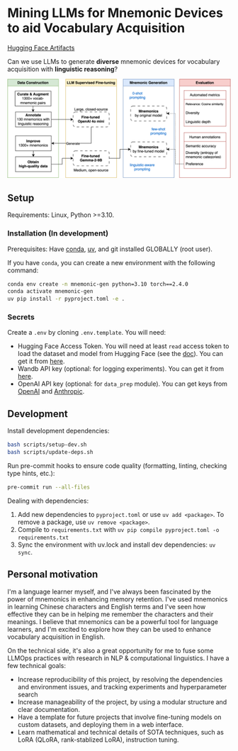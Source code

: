# Mining LLMs for Mnemonic Devices to aid Vocabulary Acquisition

[Hugging Face Artifacts](https://huggingface.co/collections/chiffonng/mnemonic-generation-67563a0a1ab91e84e9827579)

Can we use LLMs to generate **diverse** mnemonic devices for vocabulary acquisition with **linguistic reasoning**?

![](assets/pipeline.svg)

## Setup

Requirements: Linux, Python >=3.10.

### Installation (In development)

Prerequisites: Have [conda](https://docs.conda.io/projects/conda/en/latest/user-guide/install/index.html), [uv](https://docs.astral.sh/uv/), and git installed GLOBALLY (root user).

If you have `conda`, you can create a new environment with the following command:

```bash
conda env create -n mnemonic-gen python=3.10 torch==2.4.0
conda activate mnemonic-gen
uv pip install -r pyproject.toml -e .
```

### Secrets

Create a `.env` by cloning `.env.template`. You will need:

- Hugging Face Access Token. You will need at least `read` access token to load the dataset and model from Hugging Face (see the [doc](https://huggingface.co/docs/hub/en/security-tokens)). You can get it from [here](https://huggingface.co/settings/token).
- Wandb API key (optional: for logging experiments). You can get it from [here](https://wandb.ai/authorize).
- OpenAI API key (optional: for `data_prep` module). You can get keys from [OpenAI](https://platform.openai.com/account/api-keys) and [Anthropic](https://anthropic.com/).

## Development

Install development dependencies:

```bash
bash scripts/setup-dev.sh
bash scripts/update-deps.sh
```

Run pre-commit hooks to ensure code quality (formatting, linting, checking type hints, etc.):

```bash
pre-commit run --all-files
```

Dealing with dependencies:

1. Add new dependencies to `pyproject.toml` or use `uv add <package>`. To remove a package, use `uv remove <package>`.
2. Compile to `requirements.txt` with `uv pip compile pyproject.toml -o requirements.txt`
3. Sync the environment with uv.lock and install dev dependencies: `uv sync`.

## Personal motivation

I'm a language learner myself, and I've always been fascinated by the power of mnemonics in enhancing memory retention. I've used mnemonics in learning Chinese characters and English terms and I've seen how effective they can be in helping me remember the characters and their meanings. I believe that mnemonics can be a powerful tool for language learners, and I'm excited to explore how they can be used to enhance vocabulary acquisition in English.

On the technical side, it's also a great opportunity for me to fuse some LLMOps practices with research in NLP & computational linguistics. I have a few technical goals:

- Increase reproducibility of this project, by resolving the dependencies and environment issues, and tracking experiments and hyperparameter search
- Increase manageability of the project, by using a modular structure and clear documentation.
- Have a template for future projects that involve fine-tuning models on custom datasets, and deploying them in a web interface.
- Learn mathematical and technical details of SOTA techniques, such as LoRA (QLoRA, rank-stablized LoRA), instruction tuning.
